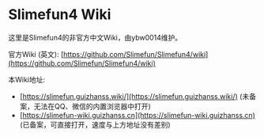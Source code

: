 # Slimefun4 Wiki

这里是Slimefun4的非官方中文Wiki，由ybw0014维护。

官方Wiki (英文): [https://github.com/Slimefun/Slimefun4/wiki](https://github.com/Slimefun/Slimefun4/wiki)

本Wiki地址: 

- [https://slimefun.guizhanss.wiki/](https://slimefun.guizhanss.wiki/) (未备案，无法在QQ、微信的内置浏览器中打开)
- [https://slimefun-wiki.guizhanss.cn](https://slimefun-wiki.guizhanss.cn) (已备案，可直接打开，速度与上方地址没有差别)
